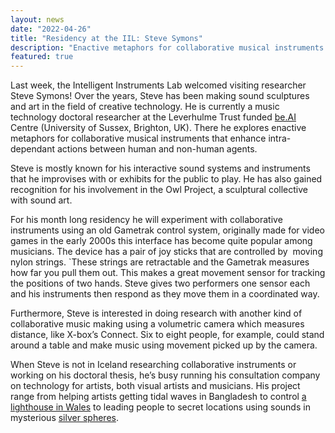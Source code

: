```yaml
---
layout: news
date: "2022-04-26"
title: "Residency at the IIL: Steve Symons"
description: "Enactive metaphors for collaborative musical instruments."
featured: true
---
```


<script>
import CaptionedImage from "../../components/Images/CaptionedImage.svelte"
</script>

Last week, the Intelligent Instruments Lab welcomed visiting researcher Steve Symons! Over the years, Steve has been making sound sculptures and art in the field of creative technology. He is currently a music technology doctoral researcher at the Leverhulme Trust funded [be.AI](http://be.ai/) Centre (University of Sussex, Brighton, UK). There he explores enactive metaphors for collaborative musical instruments that enhance intra-dependant actions between human and non-human agents.

<CaptionedImage
src="stock/steve.jpg"
alt="A man using a Gametrak control system with strings tied to his hands. Standing in front of a yellow and blue shelving system. In the foreground, a large instrument."
caption="Steve Symons using the Gametrak at the IIL."/>

Steve is mostly known for his interactive sound systems and instruments that he improvises with or exhibits for the public to play. He has also gained recognition for his involvement in the Owl Project, a sculptural collective with sound art.

For his month long residency he will experiment with collaborative instruments using an old Gametrak control system, originally made for video games in the early 2000s this interface has become quite popular among musicians. The device has a pair of joy sticks that are controlled by  moving nylon strings. `These strings are retractable and the Gametrak measures how far you pull them out. This makes a great movement sensor for tracking the positions of two hands. Steve gives two performers one sensor each and his instruments then respond as they move them in a coordinated way.

Furthermore, Steve is interested in doing research with another kind of collaborative music making using a volumetric camera which measures distance, like X-box’s Connect. Six to eight people, for example, could stand around a table and make music using movement picked up by the camera.

When Steve is not in Iceland researching collaborative instruments or working on his doctoral thesis, he’s busy running his consultation company on technology for artists, both visual artists and musicians. His project range from helping artists getting tidal waves in Bangladesh to control <a href="http://alisonneighbourdesign.com/work-in-progress/the-future-wales-coast-path/">a lighthouse in Wales</a> to leading people to secret locations using sounds in mysterious <a href="https://www.invisible-forces.com/projects/congregation/">silver spheres</a>.
